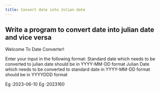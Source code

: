 ```yaml
---
title: Convert date into Julian date
---
```


## Write a program to convert date into julian date and vice versa

Welcome To Date Converter!

Enter your input in the following format:
Standard date which needs to be converted to julian date should be in YYYY-MM-DD format
Julian Date which needs to be converted to standard date in YYYY-MM-DD format should be in YYYYDDD format

Eg :2023-06-10
Eg :2023160
